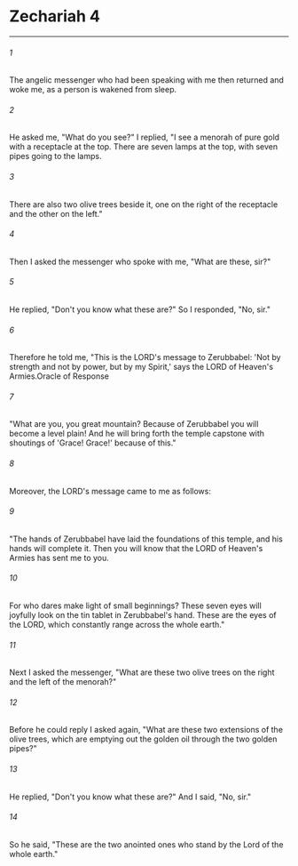 # Zechariah 4
***



###### 1 
The angelic messenger who had been speaking with me then returned and woke me, as a person is wakened from sleep. 

###### 2 
He asked me, "What do you see?" I replied, "I see a menorah of pure gold with a receptacle at the top. There are seven lamps at the top, with seven pipes going to the lamps. 

###### 3 
There are also two olive trees beside it, one on the right of the receptacle and the other on the left." 

###### 4 
Then I asked the messenger who spoke with me, "What are these, sir?" 

###### 5 
He replied, "Don't you know what these are?" So I responded, "No, sir." 

###### 6 
Therefore he told me, "This is the LORD's message to Zerubbabel: 'Not by strength and not by power, but by my Spirit,' says the LORD of Heaven's Armies.Oracle of Response 

###### 7 
"What are you, you great mountain? Because of Zerubbabel you will become a level plain! And he will bring forth the temple capstone with shoutings of 'Grace! Grace!' because of this." 

###### 8 
Moreover, the LORD's message came to me as follows: 

###### 9 
"The hands of Zerubbabel have laid the foundations of this temple, and his hands will complete it. Then you will know that the LORD of Heaven's Armies has sent me to you. 

###### 10 
For who dares make light of small beginnings? These seven eyes will joyfully look on the tin tablet in Zerubbabel's hand. These are the eyes of the LORD, which constantly range across the whole earth." 

###### 11 
Next I asked the messenger, "What are these two olive trees on the right and the left of the menorah?" 

###### 12 
Before he could reply I asked again, "What are these two extensions of the olive trees, which are emptying out the golden oil through the two golden pipes?" 

###### 13 
He replied, "Don't you know what these are?" And I said, "No, sir." 

###### 14 
So he said, "These are the two anointed ones who stand by the Lord of the whole earth."
